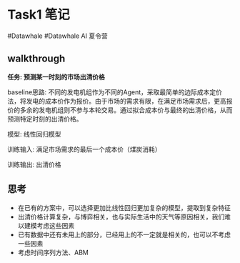 # Task1 笔记

#Datawhale #Datawhale AI 夏令营

## walkthrough

**任务: 预测某一时刻的市场出清价格**

baseline思路: 不同的发电机组作为不同的Agent，采取最简单的边际成本定价法，将发电的成本价作为报价。由于市场的需求有限，在满足市场需求后，更高报价的多余的发电机组则不参与本轮交易。通过拟合成本价与最终的出清价格，从而预测特定时刻的出清价格。

模型: 线性回归模型

训练输入: 满足市场需求的最后一个成本价（煤炭消耗）

训练输出: 出清价格

## 思考

- 在已有的方案中，可以选择更加比线性回归更加复杂的模型，提取到复杂特征
- 出清价格计算复杂，与博弈相关，也与实际生活中的天气等原因相关，我们难以建模考虑这些因素
- 已有数据中还有未用上的部分，已经用上的不一定就是相关的，也可以不考虑一些因素
- 考虑时间序列方法、ABM